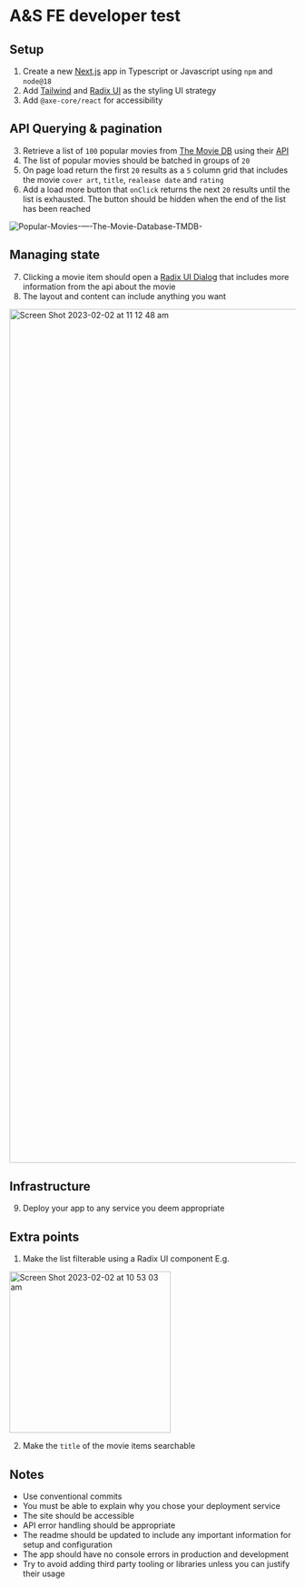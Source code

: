 # A&S FE developer test
## Setup
1. Create a new [Next.js](https://nextjs.org/) app in Typescript or Javascript using `npm` and `node@18`
2. Add [Tailwind](https://tailwindcss.com/) and [Radix UI](https://www.radix-ui.com/) as the styling UI strategy
3. Add `@axe-core/react` for accessibility

## API Querying & pagination
3. Retrieve a list of `100` popular movies from [The Movie DB](https://www.themoviedb.org/) using their [API](https://developers.themoviedb.org/3/getting-started/introduction)
4. The list of popular movies should be batched in groups of `20`
5. On page load return the first `20` results as a `5` column grid that includes the movie `cover art`, `title`, `realease date` and `rating`
6. Add a load more button that `onClick` returns the next `20` results until the list is exhausted. The button should be hidden when the end of the list has been reached

![Popular-Movies-—-The-Movie-Database-TMDB-](https://user-images.githubusercontent.com/5527769/216195797-a0dd80b4-8538-492e-8907-62b32b7f5712.png)

## Managing state
7. Clicking a movie item should open a [Radix UI Dialog](https://www.radix-ui.com/docs/primitives/components/dialog) that includes more information from the api about the movie
8. The layout and content can include anything you want

<img width="1502" alt="Screen Shot 2023-02-02 at 11 12 48 am" src="https://user-images.githubusercontent.com/5527769/216198173-7fd6ac42-ff7a-49d3-9e1c-707c45dafe51.png">

## Infrastructure
9. Deploy your app to any service you deem appropriate

## Extra points
1. Make the list filterable using a Radix UI component E.g.

<img width="284" alt="Screen Shot 2023-02-02 at 10 53 03 am" src="https://user-images.githubusercontent.com/5527769/216194464-6361e132-1c7e-4460-b737-9961bab1044e.png">

2. Make the `title` of the movie items searchable

## Notes
- Use conventional commits
- You must be able to explain why you chose your deployment service
- The site should be accessible
- API error handling should be appropriate
- The readme should be updated to include any important information for setup and configuration
- The app should have no console errors in production and development
- Try to avoid adding third party tooling or libraries unless you can justify their usage
